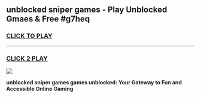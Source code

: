 
## unblocked sniper games - Play Unblocked Gmaes & Free #g7heq
<h3>
<a href="https://news.freeplayer.one?title=unblocked_sniper_games&ref=24F">CLICK TO PLAY</a></h3>
<hr>

<h3>
<a href="https://news.freeplayer.one?title=unblocked_sniper_games&ref=24F">CLICK 2 PLAY</a>
  
</h3>

<a href="https://news.freeplayer.one?title=unblocked_sniper_games&ref=24F/"><img src="https://clearcache.store/games.png"></a>


**unblocked sniper games games unblocked: Your Gateway to Fun and Accessible Online Gaming**
